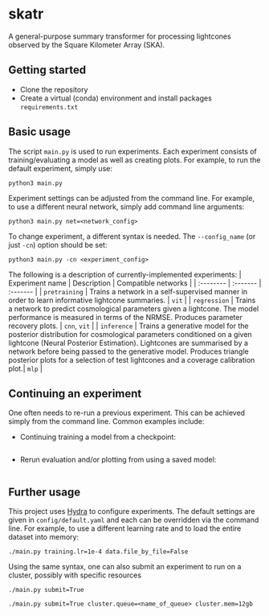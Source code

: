 # skatr
A general-purpose summary transformer for processing lightcones observed by the Square Kilometer Array (SKA).

## Getting started
- Clone the repository
- Create a virtual (conda) environment and install packages `requirements.txt`


## Basic usage
The script `main.py` is used to run experiments. Each experiment consists of training/evaluating a model as well as creating plots. For example, to run the default experiment, simply use:
```
python3 main.py
```
Experiment settings can be adjusted from the command line. For example, to use a different neural network, simply add command line arguments:
```
python3 main.py net=<network_config>
```
To change experiment, a different syntax is needed. The `--config_name` (or  just `-cn`) option should be set:
```
python3 main.py -cn <experiment_config>
```

The following is a description of currently-implemented experiments:
| Experiment name | Description | Compatible networks |
| :-------- | :------- | :------- |
| `pretraining` | Trains a network in a self-supervised manner in order to learn informative lightcone summaries. | `vit` |
| `regression` | Trains a network to predict cosmological parameters given a lightcone. The model performance is measured in terms of the NRMSE. Produces parameter recovery plots. | `cnn`, `vit` |
| `inference` | Trains a generative model for the posterior distribution for cosmological parameters conditioned on a given lightcone (Neural Posterior Estimation). Lightcones are summarised by a network before being passed to the generative model. Produces triangle posterior plots for a selection of test lightcones and a coverage calibration plot.| `mlp` |

## Continuing an experiment
One often needs to re-run a previous experiment. This can be achieved simply from the command line. Common examples include:

- Continuing training a model from a checkpoint:
```
```
- Rerun evaluation and/or plotting from using a saved model:
```
```

## Further usage
This project uses [Hydra](https://hydra.cc/docs/intro/) to configure experiments. The default settings are given in `config/default.yaml` and each can be overridden via the command line. For example, to use a different learning rate and to load the entire dataset into memory:
```
./main.py training.lr=1e-4 data.file_by_file=False
```
Using the same syntax, one can also submit an experiment to run on a cluster, possibly with specific resources
```
./main.py submit=True
```
```
./main.py submit=True cluster.queue=<name_of_queue> cluster.mem=12gb
```
